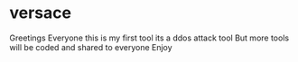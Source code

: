 # versace

Greetings Everyone this is my first tool its a ddos attack tool
But more tools will be coded and shared to everyone 
Enjoy
